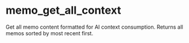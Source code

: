 # memo_get_all_context

Get all memo content formatted for AI context consumption. Returns all memos sorted by most recent first.